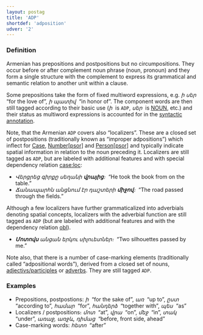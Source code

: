 ```yaml
---
layout: postag
title: 'ADP'
shortdef: 'adposition'
udver: '2'
---
```


### Definition

Armenian has prepositions and postpositions but no circumpositions. They occur before or after complement noun phrase (noun, pronoun) and they form a single structure with the complement to express its grammatical and semantic relation to another unit within a clause.

Some prepositions take the form of fixed multiword expressions, e.g. _ի սեր&nbsp;_ “for the love of”, _ի պատիվ&nbsp;_ “in honor of”. The component words are then still tagged according to their basic use (_ի&nbsp;_ is `ADP`, _սեր&nbsp;_ is [NOUN](), etc.) and their status as multiword expressions is accounted for in the [syntactic annotation](fixed).

Note, that the Armenian `ADP` covers also “localizers”. These are a closed set of postpositions (traditionally known as “improper adpositions”) which inflect for [Case](), [Number[psor]]() and [Person[psor]]() and typically indicate spatial information in relation to the noun preceding it. Localizers are still tagged as `ADP`, but are labeled with additional features and with special dependency relation [case:loc]():

- _Վերցրեց գիրքը սեղանի <b>վրայից</b>։&nbsp;_ “He took the book from on the table.”
- _Ճանապարհն անցնում էր դաշտերի <b>միջով</b>։&nbsp;_ “The road passed through the fields.”

Although a few localizers have further grammaticalized into adverbials denoting spatial concepts, localizers with the adverbial function are still tagged as `ADP` (but are labeled with additional features and with the dependency relation [obl]()).

- _<b>Մոտովս</b> անցան երկու սիլուետներ։&nbsp;_ “Two silhouettes passed by me.”

Note also, that there is a number of case-marking elements (traditionally called “adpositional words”), derived from a closed set of nouns, [adjectivs/participles](VerbForm) or [adverbs](ADV). They are still tagged `ADP`.

### Examples

- Prepositions, postpostions: _ի&nbsp;_ “for the sake of”, _առ&nbsp;_ “up to”, _ըստ&nbsp;_ “according to”, _համար&nbsp;_ “for”, _հանդերձ&nbsp;_ “together with”, _պես&nbsp;_ “as”
- Localizers / postpositions։ _մոտ&nbsp;_ “at”, _վրա&nbsp;_ “on”, _մեջ&nbsp;_ “in”, _տակ&nbsp;_ “under”, _առաջ, առջև, դիմաց&nbsp;_ “before, front side, ahead”
- Case-marking words: _հետո&nbsp;_ “after”
<!-- Interlanguage links updated Út zář 29 20:22:56 CEST 2020 -->
